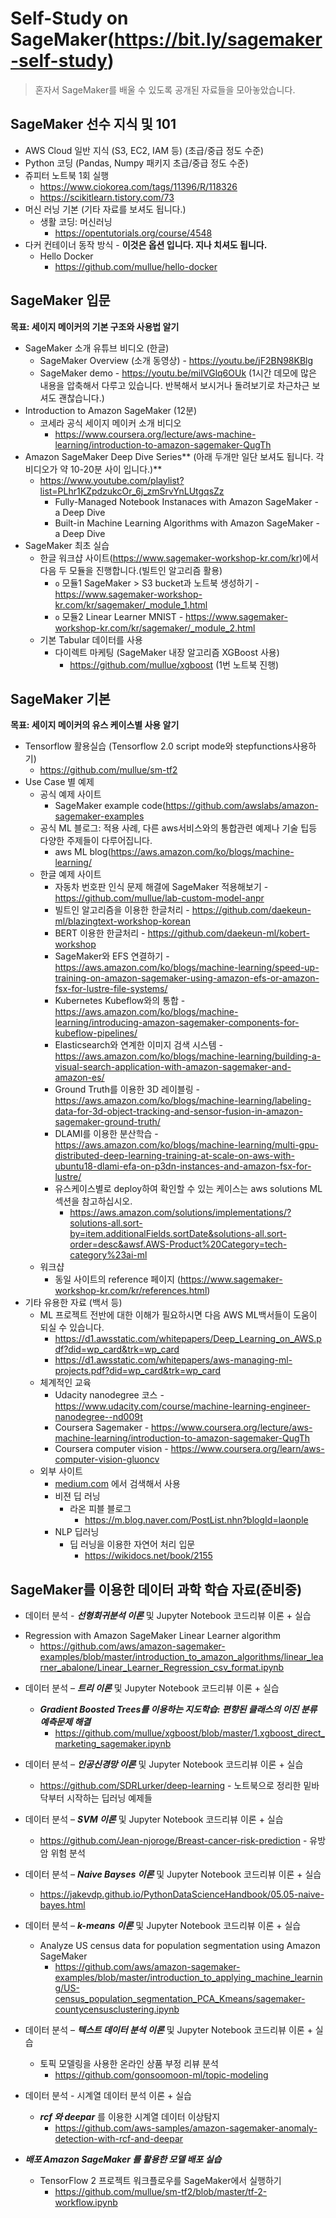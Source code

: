 # Self-Study on SageMaker(https://bit.ly/sagemaker-self-study)

> 혼자서 SageMaker를 배울 수 있도록 공개된 자료들을 모아놓았습니다.

## SageMaker 선수 지식 및 101

* AWS Cloud 일반 지식 (S3, EC2, IAM 등) (초급/중급 정도 수준)
* Python 코딩 (Pandas, Numpy 패키지 초급/중급 정도 수준)
* 쥬피터 노트북 1회 실행
    * https://www.ciokorea.com/tags/11396/R/118326
    * https://scikitlearn.tistory.com/73
* 머신 러닝 기본 (기타 자료를 보셔도 됩니다.)
    * 생활 코딩: 머신러닝 
        * https://opentutorials.org/course/4548
* 다커 컨테이너 동작 방식 - **이것은  옵션 입니다. 지나 치셔도 됩니다.**
    * Hello Docker
        * https://github.com/mullue/hello-docker


## SageMaker 입문 

**목표: 세이지 메이커의 기본 구조와 사용법 알기**

* SageMaker 소개 유튜브 비디오 (한글)
    *  SageMaker Overview (소개 동영상) - https://youtu.be/jF2BN98KBlg
    * SageMaker demo - https://youtu.be/miIVGlq6OUk (1시간 데모에 많은 내용을 압축해서 다루고 있습니다. 반복해서 보시거나 돌려보기로 차근차근 보셔도 괜찮습니다.)
* Introduction to Amazon SageMaker (12분)
    * 코세라 공식 세이지 메이커 소개 비디오
      * https://www.coursera.org/lecture/aws-machine-learning/introduction-to-amazon-sagemaker-QugTh
* Amazon SageMaker Deep Dive Series** (아래 두개만 일단 보셔도 됩니다. 각 비디오가 약 10-20분 사이 입니다.)**
    * https://www.youtube.com/playlist?list=PLhr1KZpdzukcOr_6j_zmSrvYnLUtgqsZz
        * Fully-Managed Notebook Instanaces with Amazon SageMaker - a Deep Dive
        * Built-in Machine Learning Algorithms with Amazon SageMaker - a Deep Dive
* SageMaker 최초 실습
    *  한글 워크샵 사이트(https://www.sagemaker-workshop-kr.com/kr)에서 다음 두 모듈을 진행합니다.(빌트인 알고리즘 활용)
        * `o` 모듈1 SageMaker > S3 bucket과 노트북 생성하기 - https://www.sagemaker-workshop-kr.com/kr/sagemaker/_module_1.html
        * `o` 모듈2 Linear Learner MNIST - https://www.sagemaker-workshop-kr.com/kr/sagemaker/_module_2.html
    * 기본 Tabular 데이터를 사용
        * 다이렉트 마케팅 (SageMaker 내장 알고리즘 XGBoost 사용)
            * https://github.com/mullue/xgboost (1번 노트북 진행)



## SageMaker 기본

**목표: 세이지 메이커의 유스 케이스별 사용 알기**

* Tensorflow 활용실습 (Tensorflow 2.0 script mode와 stepfunctions사용하기) 
    *  https://github.com/mullue/sm-tf2
* Use Case 별 예제
    * 공식 예제 사이트
        *  SageMaker example code(https://github.com/awslabs/amazon-sagemaker-examples
    * 공식 ML 블로그: 적용 사례, 다른 aws서비스와의 통합관련 예제나 기술 팁등 다양한 주제들이 다루어집니다.
        * aws ML blog(https://aws.amazon.com/ko/blogs/machine-learning/
    * 한글 예제 사이트
        * 자동차 번호판 인식 문제 해결에 SageMaker 적용해보기 - https://github.com/mullue/lab-custom-model-anpr
        * 빌트인 알고리즘을 이용한 한글처리 - https://github.com/daekeun-ml/blazingtext-workshop-korean
        * BERT 이용한 한글처리 - https://github.com/daekeun-ml/kobert-workshop
        * SageMaker와 EFS 연결하기 - https://aws.amazon.com/ko/blogs/machine-learning/speed-up-training-on-amazon-sagemaker-using-amazon-efs-or-amazon-fsx-for-lustre-file-systems/
        * Kubernetes Kubeflow와의 통합 - https://aws.amazon.com/ko/blogs/machine-learning/introducing-amazon-sagemaker-components-for-kubeflow-pipelines/
        * Elasticsearch와 연계한 이미지 검색 시스템 - https://aws.amazon.com/ko/blogs/machine-learning/building-a-visual-search-application-with-amazon-sagemaker-and-amazon-es/
        * Ground Truth를 이용한 3D 레이블링 - https://aws.amazon.com/ko/blogs/machine-learning/labeling-data-for-3d-object-tracking-and-sensor-fusion-in-amazon-sagemaker-ground-truth/
        * DLAMI를 이용한 분산학습 - https://aws.amazon.com/ko/blogs/machine-learning/multi-gpu-distributed-deep-learning-training-at-scale-on-aws-with-ubuntu18-dlami-efa-on-p3dn-instances-and-amazon-fsx-for-lustre/
        * 유스케이스별로 deploy하여 확인할 수 있는 케이스는 aws solutions ML 섹션을 참고하십시오.
            * https://aws.amazon.com/solutions/implementations/?solutions-all.sort-by=item.additionalFields.sortDate&solutions-all.sort-order=desc&awsf.AWS-Product%20Category=tech-category%23ai-ml
    * 워크샵
        *  동일 사이트의 reference 페이지 (https://www.sagemaker-workshop-kr.com/kr/references.html)
* 기타 유용한 자료 (백서 등)
    * ML 프로젝트 전반에 대한 이해가 필요하시면 다음 AWS ML백서들이 도움이 되실 수 있습니다.
        * https://d1.awsstatic.com/whitepapers/Deep_Learning_on_AWS.pdf?did=wp_card&trk=wp_card
        * https://d1.awsstatic.com/whitepapers/aws-managing-ml-projects.pdf?did=wp_card&trk=wp_card
    * 체계적인 교육
        * Udacity nanodegree 코스 - https://www.udacity.com/course/machine-learning-engineer-nanodegree--nd009t
        * Coursera Sagemaker - https://www.coursera.org/lecture/aws-machine-learning/introduction-to-amazon-sagemaker-QugTh
        * Coursera computer vision - https://www.coursera.org/learn/aws-computer-vision-gluoncv
    * 외부 사이트
        * [medium.com](http://medium.com/) 에서 검색해서 사용
        * 비젼 딥 러닝
            * 라온 피블 블로그
              * https://m.blog.naver.com/PostList.nhn?blogId=laonple
        * NLP 딥러닝
            * 딥 러닝을 이용한 자연어 처리 입문
              * https://wikidocs.net/book/2155



## SageMaker를 이용한 데이터 과학 학습 자료(준비중)

- 데이터 분석 - **_선형회귀분석 이론_** 및 Jupyter Notebook 코드리뷰 이론 + 실습

* Regression with Amazon SageMaker Linear Learner algorithm
    * https://github.com/aws/amazon-sagemaker-examples/blob/master/introduction_to_amazon_algorithms/linear_learner_abalone/Linear_Learner_Regression_csv_format.ipynb

- 데이터 분석 – **_트리 이론_** 및 Jupyter Notebook 코드리뷰 이론 + 실습

  - ***Gradient Boosted Trees를 이용하는 지도학습: 편향된 클래스의 이진 분류 예측문제 해결***
    - https://github.com/mullue/xgboost/blob/master/1.xgboost_direct_marketing_sagemaker.ipynb

- 데이터 분석 – **_인공신경망 이론_** 및 Jupyter Notebook 코드리뷰 이론 + 실습
  - https://github.com/SDRLurker/deep-learning - 노트북으로 정리한 밑바닥부터 시작하는 딥러닝 예제들
- 데이터 분석 – **_SVM 이론_** 및 Jupyter Notebook 코드리뷰 이론 + 실습
  - https://github.com/Jean-njoroge/Breast-cancer-risk-prediction - 유방암 위험 분석
- 데이터 분석 – **_Naive Bayses 이론_** 및 Jupyter Notebook 코드리뷰 이론 + 실습
  - https://jakevdp.github.io/PythonDataScienceHandbook/05.05-naive-bayes.html

- 데이터 분석 – **_k-means 이론_** 및 Jupyter Notebook 코드리뷰 이론 + 실습
  - Analyze US census data for population segmentation using Amazon SageMaker
    * https://github.com/aws/amazon-sagemaker-examples/blob/master/introduction_to_applying_machine_learning/US-census_population_segmentation_PCA_Kmeans/sagemaker-countycensusclustering.ipynb

- 데이터 분석 – **_텍스트 데이터 분석 이론_** 및 Jupyter Notebook 코드리뷰 이론 + 실습
  - 토픽 모델링을 사용한 온라인 상품 부정 리뷰 분석
    * https://github.com/gonsoomoon-ml/topic-modeling

- 데이터 분석 - 시계열 데이터 분석 이론 + 실습
  - **_rcf 와 deepar_** 를 이용한 시계열 데이터 이상탐지 
    * https://github.com/aws-samples/amazon-sagemaker-anomaly-detection-with-rcf-and-deepar

- **_배포 Amazon SageMaker 를 활용한 모델 배포 실습_**
  - TensorFlow 2 프로젝트 워크플로우를 SageMaker에서 실행하기
    * https://github.com/mullue/sm-tf2/blob/master/tf-2-workflow.ipynb

